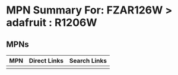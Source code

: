 



# MPN Summary For: FZAR126W > adafruit : R1206W

## MPNs
  

|MPN|Direct Links|Search Links|
| :--- | :--- | :--- |
||||
